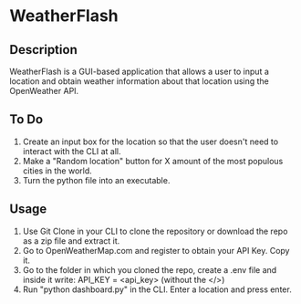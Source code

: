 # WeatherFlash

## Description
WeatherFlash is a GUI-based application that allows a user to input a location and obtain weather information about that location using the OpenWeather API.

## To Do
1. Create an input box for the location so that the user doesn't need to interact with the CLI at all.
2. Make a "Random location" button for X amount of the most populous cities in the world.
3. Turn the python file into an executable.

## Usage
1. Use Git Clone in your CLI to clone the repository or download the repo as a zip file and extract it.
2. Go to OpenWeatherMap.com and register to obtain your API Key. Copy it.
3. Go to the folder in which you cloned the repo, create a .env file and inside it write: API_KEY = <api_key> (without the </>)
4. Run "python dashboard.py" in the CLI. Enter a location and press enter.